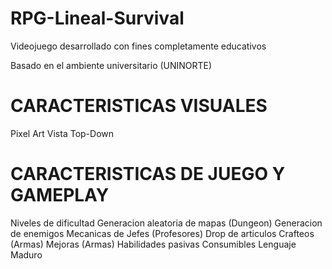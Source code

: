 # RPG-Lineal-Survival
Videojuego desarrollado con fines completamente educativos

Basado en el ambiente universitario (UNINORTE)

# CARACTERISTICAS VISUALES

  Pixel Art
  Vista Top-Down
  
# CARACTERISTICAS DE JUEGO Y GAMEPLAY

  Niveles de dificultad
  Generacion aleatoria de mapas (Dungeon)
  Generacion de enemigos
  Mecanicas de Jefes (Profesores)
  Drop de articulos
  Crafteos (Armas)
  Mejoras (Armas)
  Habilidades pasivas
  Consumibles 
  Lenguaje Maduro

